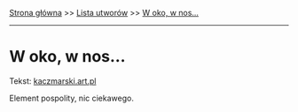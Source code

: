 [Strona główna](../index.md) >> [Lista utworów](../list.md) >> [W oko, w nos…](621.md)

---

# W oko, w nos…

Tekst: [kaczmarski.art.pl](https://www.kaczmarski.art.pl/tworczosc/wiersze/w-oko-w-nos/)

Element pospolity, nic ciekawego.